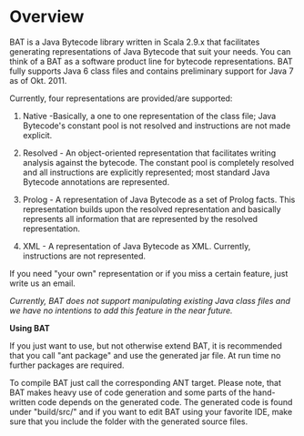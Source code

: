 # Overview
BAT is a Java Bytecode library written in Scala 2.9.x that facilitates generating representations of Java Bytecode that suit your needs. You can think of a BAT as a software product line for bytecode representations. BAT fully supports Java 6 class files and contains preliminary support for Java 7 as of Okt. 2011.

Currently, four representations are provided/are supported:

1. Native -Basically, a one to one representation of the class file; Java Bytecode's constant pool is not resolved and instructions are not made explicit.

2. Resolved - An object-oriented representation that facilitates writing analysis against the bytecode. The constant pool is completely resolved and all instructions are explicitly represented; most standard Java Bytecode annotations are represented.

3. Prolog - A representation of Java Bytecode as a set of Prolog facts. This representation builds upon the resolved representation and basically represents all information that are represented by the resolved representation.

4. XML - A representation of Java Bytecode as XML. Currently, instructions are not represented.

If you need "your own" representation or if you miss a certain feature, just write us an email. 

*Currently, BAT does not support manipulating existing Java class files and we have no intentions to add this feature in the near future.*

**Using BAT**

If you just want to use, but not otherwise extend BAT, it is recommended that you call "ant package" and use the generated jar file. At run time no further packages are required. 

To compile BAT just call the corresponding ANT target. Please note, that BAT makes heavy use of code generation and some parts of the hand-written code depends on the generated code. The generated code is found under "build/src/" and if you want to edit BAT using your favorite IDE, make sure that you include the folder with the generated source files.

